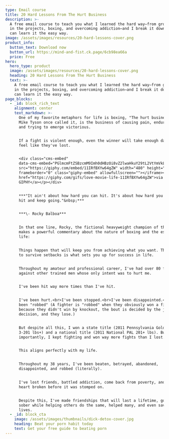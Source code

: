 ```yaml
---
type: Email course
title: 20 Hard Lessons From The Hurt Business
description: >-
  A free email course to teach you what I learned the hard way—from growing up
  in the projects, boxing, and overcoming addiction—and I break it down so you
  can learn it the easy way.
image: /assets/images/resources/20-hard-lessons-cover.png
product_info:
  button_text: Download now
  button_url: https://mind-and-fist.ck.page/6cb98ea66a
  price: Free
hero:
  hero_type: product
  image: /assets/images/resources/20-hard-lessons-cover.png
  heading: 20 Hard Lessons From The Hurt Business
  text: >-
    A free email course to teach you what I learned the hard way—from growing up
    in the projects, boxing, and overcoming addiction—and I break it down so you
    can learn it the easy way.
page_blocks:
  - _id: block_rich_text
    alignment: center
    text_markdown: >-
      One of my favorite metaphors for life is boxing, "The hurt business," as
      Mike Tyson once called it, is the business of causing pain, enduring it,
      and trying to emerge victorious.


      If a fight is violent enough, even the winner will take enough damage to
      feel like they've lost.


      <div class="cms-embed"
      data-cms-embed="PGlmcmFtZSBzcmM9Imh0dHBzOi8vZ2lwaHkuY29tL2VtYmVkLzExSVJmQlhZdzY0Z1pXIiB3aWR0aD0iNDgwIiBoZWlnaHQ9IjI3MCIgZnJhbWVib3JkZXI9IjAiIGNsYXNzPSJnaXBoeS1lbWJlZCIgYWxsb3dmdWxsc2NyZWVuPjwvaWZyYW1lPjxwPjxhIGhyZWY9Imh0dHBzOi8vZ2lwaHkuY29tL2dpZnMvbG92ZS1tb3ZpZS1saWZlLTExSVJmQlhZdzY0Z1pXIj52aWEgR0lQSFk8L2E+PC9wPg=="><iframe
      src="https://giphy.com/embed/11IRfBXYw64gZW" width="480" height="270"
      frameborder="0" class="giphy-embed" allowfullscreen=""></iframe><p><a
      href="https://giphy.com/gifs/love-movie-life-11IRfBXYw64gZW">via
      GIPHY</a></p></div>


      ***"It ain't about how hard you can hit. It's about how hard you can get
      hit and keep going."&nbsp;***


      ***\- Rocky Balboa***


      In that one line, Rocky, the fictional heavyweight champion of the world,
      makes a powerful commentary about the nature of boxing and the essence of
      life:


      Things happen that will keep you from achieving what you want. The ability
      to survive setbacks is what sets you up for success in life.


      Throughout my amateur and professional career, I've had over 80 fights
      against other trained men whose only intent was to hurt me.


      I've been hit way more times than I've hit.


      I've been hurt.<br>I've been stopped.<br>I've been disappointed.<br>I've
      been "robbed" (A fighter is "robbed" when they obviously won a fight, but
      because they didn't win by knockout, the bout is decided by the judge's
      decision, and they lose.)


      But despite all this, I won a state title (2011 Pennsylvania Golden Gloves
      3-201 lbs+) and a national title (2011 National PAL 201+ lbs). But most
      importantly, I kept fighting and won way more fights than I lost.


      This aligns perfectly with my life.


      Throughout my 38 years, I've been beaten, betrayed, abandoned,
      disappointed, and robbed (literally).


      I've lost friends, battled addiction, come back from poverty, and had my
      heart broken before it was stomped on.


      Despite this, I've made friendships that will last a lifetime, gotten
      sober while helping others do the same, helped many, and even saved a few
      lives.
  - _id: block_cta
    image: /assets/images/thumbnails/dick-detox-cover.jpg
    heading: Beat your porn habit today
    text: Get your free guide to beating porn
---
```

